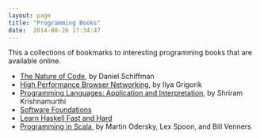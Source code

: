 ```yaml
---
layout: page
title: "Programming Books"
date:  2014-08-26 17:34:47
---
```


This a collections of bookmarks to interesting programming books that are available online.

- [The Nature of Code](http://natureofcode.com/book/), by Daniel Schiffman
- [High Performance Browser Networking](http://chimera.labs.oreilly.com/books/1230000000545/index.html), by Ilya Grigorik
- [Programming Languages: Application and Interpretation](http://cs.brown.edu/~sk/Publications/Books/ProgLangs/2007-04-26/), by Shriram Krishnamurthi
- [Software Foundations](http://www.cis.upenn.edu/~bcpierce/sf/current/index.html)
- [Learn Haskell Fast and Hard](http://yannesposito.com/Scratch/en/blog/Haskell-the-Hard-Way/)
- [Programming in Scala](http://www.artima.com/pins1ed/), by Martin Odersky, Lex Spoon, and Bill Venners
